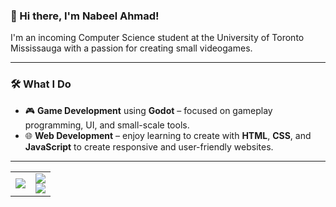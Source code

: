 ### 👋 Hi there, I'm Nabeel Ahmad!

I'm an incoming Computer Science student at the University of Toronto Mississauga with a passion for creating small videogames.

---

### 🛠️ What I Do

- 🎮 **Game Development** using **Godot** – focused on gameplay programming, UI, and small-scale tools.
- 🌐 **Web Development** – enjoy learning to create with **HTML**, **CSS**, and **JavaScript** to create responsive and user-friendly websites.

---

<div align="center">

<table>
  <tr>
    <td>
      <img src="https://github-readme-stats.vercel.app/api?username=YouthHalo&theme=vue-dark&show_icons=true&hide_border=true&count_private=true" />
    </td>
    <td>
      <img src="https://github-readme-stats.vercel.app/api/top-langs/?username=YouthHalo&theme=vue-dark&show_icons=true&hide_border=true&layout=compact" />
      <br>
      <img src="https://komarev.com/ghpvc/?username=YouthHalo&style=flat-square" />
    </td>
  </tr>
</table>

</div>


